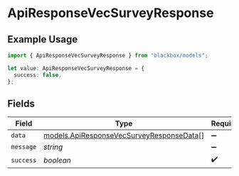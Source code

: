 # ApiResponseVecSurveyResponse

## Example Usage

```typescript
import { ApiResponseVecSurveyResponse } from "blackbox/models";

let value: ApiResponseVecSurveyResponse = {
  success: false,
};
```

## Fields

| Field                                                                                      | Type                                                                                       | Required                                                                                   | Description                                                                                |
| ------------------------------------------------------------------------------------------ | ------------------------------------------------------------------------------------------ | ------------------------------------------------------------------------------------------ | ------------------------------------------------------------------------------------------ |
| `data`                                                                                     | [models.ApiResponseVecSurveyResponseData](../models/apiresponsevecsurveyresponsedata.md)[] | :heavy_minus_sign:                                                                         | N/A                                                                                        |
| `message`                                                                                  | *string*                                                                                   | :heavy_minus_sign:                                                                         | N/A                                                                                        |
| `success`                                                                                  | *boolean*                                                                                  | :heavy_check_mark:                                                                         | N/A                                                                                        |